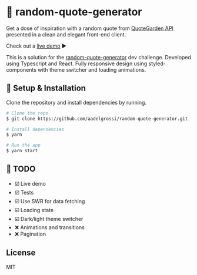# :speech_balloon:  random-quote-generator

Get a dose of inspiration with a random quote from [QuoteGarden API](https://pprathameshmore.github.io/QuoteGarden/) presented in a clean and elegant front-end client.

Check out a [live demo](https://random-quote.andregrossi.com/) :arrow_forward:

This is a solution for the [random-quote-generator](https://devchallenges.io/challenges/8Y3J4ucAMQpSnYTwwWW8) dev challenge. Developed using Typescript and React. Fully responsive design using styled-components with theme switcher and loading animations.

##  :wrench: Setup & Installation
Clone the repository and install dependencies by running.

```sh
# Clone the repo
$ git clone https://github.com/aadelgrossi/random-quote-generator.git

# Install dependencies
$ yarn

# Run the app
$ yarn start
```

## :construction:  TODO
- :ballot_box_with_check: Live demo
- :ballot_box_with_check: Tests
- :ballot_box_with_check: Use SWR for data fetching 
- :ballot_box_with_check: Loading state
- :ballot_box_with_check: Dark/light theme switcher
- :x: Animations and transitions
- :x: Pagination

License
----
MIT
